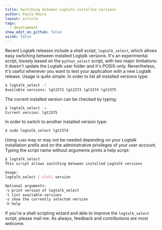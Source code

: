 ```yaml
---
title: Switching between Logtalk installed versions
author: Paulo Moura
layout: article
tags:
  - development
show_edit_on_github: false
aside: false
---
```


Recent Logtalk releases include a shell script, `logtalk_select`, which allows easy switching between installed Logtalk versions. It's an experimental script, loosely based on the `python_select` script, with two major limitations: it doesn't update the Logtalk user folder and it's POSIX-only. Nevertheless, it's useful whenever you want to test your application with a new Logtalk release. Usage is quite simple. In order to list all installed versions type:

```bash
$ logtalk_select -l
Available versions: lgt2372 lgt2373 lgt2374 lgt2375
```

The current installed version can be checked by typing:

```bash
$ logtalk_select -s
Current version: lgt2375
```

In order to switch to another installed version type:

```bash
$ sudo logtalk_select lgt2374
```

Using `sudo` may or may not be needed depending on your Logtalk installation prefix and on the administrative privileges of your user account. Typing the script name without arguments prints a help script:

```bash
$ logtalk_select
This script allows switching between installed Logtalk versions

Usage:
logtalk_select [-vlsh] version

Optional arguments:
-v print version of logtalk_select
-l list available versions
-s show the currently selected version
-h help
```

If you're a shell scripting wizard and able to improve the `logtalk_select` script, please mail me. As always, feedback and contributions are most welcome.
